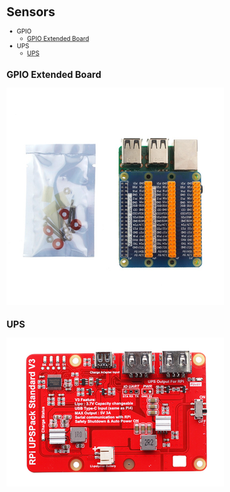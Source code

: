 # Sensors

- GPIO
    - [GPIO Extended Board](#GPIO-Extended-Board)
- UPS
    - [UPS](#UPS)

## GPIO Extended Board

![Board](Resource/Sensor/gpio.jpg)

## UPS

![UPS](Resource/Sensor/UPS.jpg)

